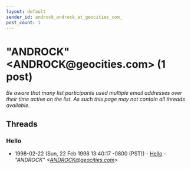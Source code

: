 ```yaml
---
layout: default
sender_id: androck_androck_at_geocities_com_
post_count: 1
---
```


# "ANDROCK" <ANDROCK<span>@</span>geocities.com> (1 post)

_Be aware that many list participants used multiple email addresses over their time active on the list. As such this page may not contain all threads available._

## Threads

### Hello
+ 1998-02-22 (Sun, 22 Feb 1998 13:40:17 -0800 (PST)) - [Hello](/archive/1998/02/5a20285b0b26f07d8ccfcb3506f7e04cc2f682d39924265433c863775fb43b29) - _"ANDROCK" \<ANDROCK@geocities.com\>_

